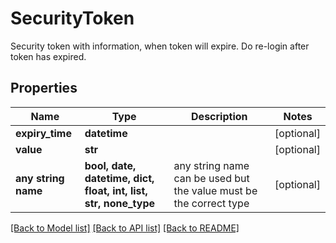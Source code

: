 # SecurityToken

Security token with information, when token will expire. Do re-login after token has expired.

## Properties
Name | Type | Description | Notes
------------ | ------------- | ------------- | -------------
**expiry_time** | **datetime** |  | [optional] 
**value** | **str** |  | [optional] 
**any string name** | **bool, date, datetime, dict, float, int, list, str, none_type** | any string name can be used but the value must be the correct type | [optional]

[[Back to Model list]](../README.md#documentation-for-models) [[Back to API list]](../README.md#documentation-for-api-endpoints) [[Back to README]](../README.md)



